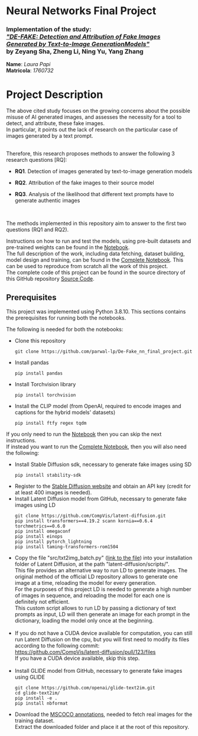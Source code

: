 # Neural Networks Final Project
### Implementation of the study: <br> ***["DE-FAKE: Detection and Attribution of Fake Images Generated by Text-to-Image GenerationModels"](https://arxiv.org/abs/2210.06998)* <br> by Zeyang Sha, Zheng Li, Ning Yu, Yang Zhang**

**Name**: *Laura Papi*<br>
**Matricola**: *1760732*


# Project Description

The above cited study focuses on the growing concerns about the possible misuse of AI generated images, and assesses the necessity for a tool to detect, and attribute, these fake images.<br>
In particular, it points out the lack of research on the particular case of images generated by a text prompt.
<br>

<br>
Therefore, this research proposes methods to answer the following 3 research questions [RQ]:

- **RQ1**. Detection of images generated by text-to-image generation models

- **RQ2**. Attribution of the fake images to their source model

- **RQ3**. Analysis of the likelihood that different text prompts have to generate authentic images
<br>

The methods implemented in this repository aim to answer to the first two questions (RQ1 and RQ2).

Instructions on how to run and test the models, using pre-built datasets and pre-trained weights can be found in the [Notebook](tldr_notebook.ipynb).<br>
The full description of the work, including data fetching, dataset building, model design and training, can be found in the [Complete Notebook](complete_notebook.ipynb). This can be used to reproduce from scratch all the work of this project.
<br>
The complete code of this project can be found in the source directory of this GitHub repository [Source Code](https://github.com/parwal-lp/De-Fake_nn_final_project/tree/main/src).


## Prerequisites
This project was implemented using Python 3.8.10.
This sections contains the prerequisites for running both the notebooks.

The following is needed for both the notebooks:
- Clone this repository
    ```
    git clone https://github.com/parwal-lp/De-Fake_nn_final_project.git
    ```
- Install pandas
    ```
    pip install pandas
    ```
- Install Torchvision library
    ```
    pip install torchvision
    ```
- Install the CLIP model (from OpenAI, required to encode images and captions for the hybrid models' datasets)
    ```
    pip install ftfy regex tqdm
    ```

If you only need to run the [Notebook](tldr_notebook.ipynb) then you can skip the next instructions.<br>
If instead you want to run the [Complete Notebook](complete_notebook.ipynb), then you will also need the following:
- Install Stable Diffusion sdk, necessary to generate fake images using SD
    ```
    pip install stability-sdk
    ```
- Register to the [Stable Diffusion website](https://platform.stability.ai/) and obtain an API key (credit for at least 400 images is needed).
- Install Latent Diffusion model from GitHub, necessary to generate fake images using LD
    ```
    git clone https://github.com/CompVis/latent-diffusion.git
    pip install transformers==4.19.2 scann kornia==0.6.4 torchmetrics==0.6.0
    pip install omegaconf
    pip install einops
    pip install pytorch_lightning
    pip install taming-transformers-rom1504
    ```
- Copy the file "src/txt2img_batch.py" ([link to the file](src/txt2img_batch.py)) into your installation folder of Latent Diffusion, at the path "latent-diffusion/scripts/".<br>
This file provides an alternative way to run LD to generate images. The original method of the official LD repository allows to generate one image at a time, reloading the model for every generation.<br>
For the purposes of this project LD is needed to generate a high number of images in sequence, and reloading the model for each one is definitely not efficient.<br>
This custom script allows to run LD by passing a dictionary of text prompts as input, LD will then generate an image for each prompt in the dictionary, loading the model only once at the beginning.<br><br>
- If you do not have a CUDA device available for computation, you can still run Latent Diffusion on the cpu, but you will first need to modify its files according to the following commit:<br>
    https://github.com/CompVis/latent-diffusion/pull/123/files<br>
    If you have a CUDA device available, skip this step.<br><br>
- Install GLIDE model from GitHub, necessary to generate fake images using GLIDE
    ```
    git clone https://github.com/openai/glide-text2im.git
    cd glide-text2im/
    pip install -e .
    pip install nbformat
    ```
- Download the [MSCOCO annotations](images.cocodataset.org/annotations/annotations_trainval2017.zip), needed to fetch real images for the training dataset.<br>
    Extract the downloaded folder and place it at the root of this repository.<br><br>
